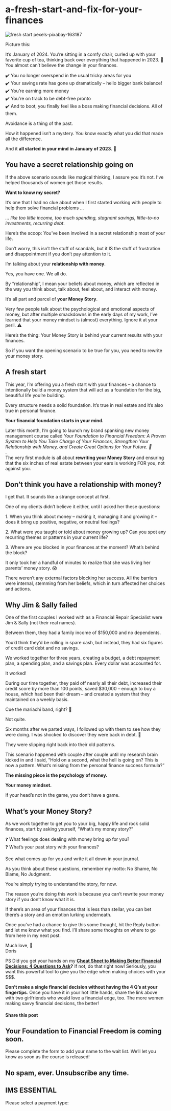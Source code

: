 # a-fresh-start-and-fix-for-your-finances
![fresh start pexels-pixabay-163187](https://yourfinanciallaunchpad.com/wp-content/uploads/elementor/thumbs/fresh-start-pexels-pixabay-163187-scaled-qdc6cl4afvd0e7u8gsga3w7nntk4ogpm8ive48i360.jpg "fresh start pexels-pixabay-163187")

Picture this:

It’s January of 2024. You’re sitting in a comfy chair, curled up with your favorite cup of tea, thinking back over everything that happened in 2023. 🍵You almost can’t believe the change in your finances.

✔️ You no longer overspend in the usual tricky areas for you  
✔️ Your savings rate has gone up dramatically – hello bigger bank balance!  
✔️ You’re earning more money  
✔️ You’re on track to be debt-free pronto  
✔️ And to boot, you finally feel like a boss making financial decisions. All of them.

  
Avoidance is a thing of the past.  
  
How it happened isn’t a mystery. You know exactly what you did that made all the difference.  
  
And it **all started in your mind in January of 2023**. 🧠

## You have a secret relationship going on

If the above scenario sounds like magical thinking, I assure you it’s not. I’ve helped thousands of women get those results.  
  
**Want to know my secret?**  
  
It’s one that I had no clue about when I first started working with people to help them solve financial problems …  
  

*… like too little income, too much spending, stagnant savings, little-to-no investments, recurring debt*.

Here’s the scoop: You’ve been involved in a secret relationship most of your life.  
  
Don’t worry, this isn’t the stuff of scandals, but it IS the stuff of frustration and disappointment if you don’t pay attention to it.  
  
I’m talking about your **relationship with money**.  
  
Yes, you have one. We all do.  
  
By “relationship”, I mean your beliefs about money, which are reflected in the way you think about, talk about, feel about, and interact with money.  
  
It’s all part and parcel of **your Money Story**.  
  
Very few people talk about the psychological and emotional aspects of money, but after multiple smackdowns in the early days of my work, I’ve learned that your money mindset is (almost) everything. Ignore it at your peril. ⚠️  
  
Here’s the thing: Your Money Story is behind your current results with your finances.  
  
So if you want the opening scenario to be true for you, you need to rewrite your money story.  
  

## A fresh start

This year, I’m offering you a fresh start with your finances – a chance to intentionally build a money system that will act as a foundation for the big, beautiful life you’re building.

Every structure needs a solid foundation. It’s true in real estate and it’s also true in personal finance.

**Your financial foundation starts in your mind.**  
  
Later this month, I’m going to launch my brand spanking new money management course called *Your Foundation to Financial Freedom:* *A Proven System to Help You Take Charge of Your Finances, Strengthen Your Relationship with Money, and Create Great Options for Your Future. 🎉*  
.  
The very first module is all about **rewriting your Money Story** and ensuring that the six inches of real estate between your ears is working FOR you, not against you.

## Don’t think you have a relationship with money?

I get that. It sounds like a strange concept at first.  
  
One of my clients didn’t believe it either, until I asked her these questions:

1\. When you think about money – making it, managing it and growing it – does it bring up positive, negative, or neutral feelings?

2\. What were you taught or told about money growing up? Can you spot any recurring themes or patterns in your current life?

3\. Where are you blocked in your finances at the moment? What’s behind the block?

It only took her a handful of minutes to realize that she was living her parents’ money story. 😱

There weren’t any external factors blocking her success. All the barriers were internal, stemming from her beliefs, which in turn affected her choices and actions.

## Why Jim & Sally failed

One of the first couples I worked with as a Financial Repair Specialist were Jim & Sally (not their real names).  
  
Between them, they had a family income of $150,000 and no dependents.  
  
You’d think they’d be rolling in spare cash, but instead, they had six figures of credit card debt and no savings.  
  
We worked together for three years, creating a budget, a debt repayment plan, a spending plan, and a savings plan. Every dollar was accounted for.  
  
It worked!  
  
During our time together, they paid off nearly all their debt, increased their credit score by more than 100 points, saved $30,000 – enough to buy a house, which had been their dream – and created a system that they maintained on a weekly basis.  
  
Cue the mariachi band, right? 🎺  
  
Not quite.  
  
Six months after we parted ways, I followed up with them to see how they were doing. I was shocked to discover they were back in debt. 💸  
  
They were slipping right back into their old patterns.  
  
This scenario happened with couple after couple until my research brain kicked in and I said, “Hold on a second, what the hell is going on? This is now a pattern. What’s missing from the personal finance success formula?”  
  
**The missing piece is the psychology of money.**  
  
**Your money mindset.**  
  
If your head’s not in the game, you don’t have a game.

## What’s your Money Story?

As we work together to get you to your big, happy life and rock solid finances, start by asking yourself, “What’s my money story?”

❓ What feelings does dealing with money bring up for you?  
❓ What’s your past story with your finances?  
  
See what comes up for you and write it all down in your journal.  
  
As you think about these questions, remember my motto: No Shame, No Blame, No Judgment.  
  
You’re simply trying to understand the story, for now.  
  
The reason you’re doing this work is because you can’t rewrite your money story if you don’t know what it is.  
  
If there’s an area of your finances that is less than stellar, you can bet there’s a story and an emotion lurking underneath.  
  
Once you’ve had a chance to give this some thought, hit the Reply button and let me know what you find. I’ll share some thoughts on where to go from here in my next post.

Much love, 💖  
Doris  
  
PS Did you get your hands on my **[Cheat Sheet to Making Better Financial Decisions: 4 Questions to Ask](https://yourfinanciallaunchpad.com/4-questions-cheat-sheet/)?** If not, do that right now! Seriously, you want this powerful tool to give you the edge when making choices with your $$$.  
  
**Don’t make a single financial decision without having the 4 Q’s at your fingertips**. Once you have it in your hot little hands, share the link above with two girlfriends who would love a financial edge, too. The more women making savvy financial decisions, the better!

#### Share this post

## Your Foundation to Financial Freedom is coming soon.

Please complete the form to add your name to the wait list. We’ll let you know as soon as the course is released!

## No spam, ever. Unsubscribe any time.

## IMS ESSENTIAL

Please select a payment type: